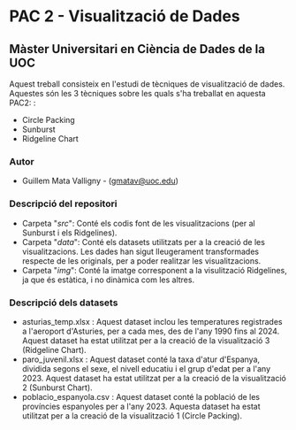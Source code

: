 # PAC 2 - Visualització de Dades
## Màster Universitari en Ciència de Dades de la UOC

Aquest treball consisteix en l'estudi de tècniques de visualització de dades. Aquestes són les 3 tècniques sobre les quals s'ha treballat en aquesta PAC2: :
- Circle Packing
- Sunburst
- Ridgeline Chart

### Autor
  * Guillem Mata Valligny - (gmatav@uoc.edu)

### Descripció del repositori

  * Carpeta "*src*": Conté els codis font de les visualitzacions (per al Sunburst i els Ridgelines).
  * Carpeta "*data*": Conté els datasets utilitzats per a la creació de les visualitzacions. Les dades han sigut lleugerament transformades respecte de les originals, per a poder realitzar les visualitzacions.
  * Carpeta "*img*": Conté la imatge corresponent a la visulització Ridgelines, ja que és estàtica, i no dinàmica com les altres.

### Descripció dels datasets
  * asturias_temp.xlsx : Aquest dataset inclou les temperatures registrades a l'aeroport d'Asturies, per a cada mes, des de l'any 1990 fins al 2024. Aquest dataset ha estat utilitzat per a la creació de la visualització 3 (Ridgeline Chart). 
  * paro_juvenil.xlsx : Aquest dataset conté la taxa d'atur d'Espanya, dividida segons el sexe, el nivell educatiu i el grup d'edat per a l'any 2023. Aquest dataset ha estat utilitzat per a la creació de la visualització 2 (Sunburst Chart). 
  * poblacio_espanyola.csv : Aquest dataset conté la població de les províncies espanyoles per a l'any 2023. Aquesta dataset ha estat utilitzat per a la creació de la visualització 1 (Circle Packing). 

